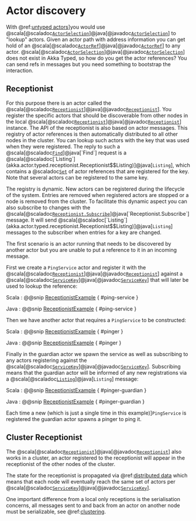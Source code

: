 # Actor discovery

With @ref:[untyped actors](general/addressing.md)]you would use @scala[@scaladoc[`ActorSelection`](akka.actor.ActorSelection)]@java[@javadoc[`ActorSelection`](akka.actor.ActorSelection)] to "lookup" actors. Given an actor path with 
address information you can get hold of an @scala[@scaladoc[`ActorRef`](akka.actor.ActorRef)]@java[@javadoc[`ActorRef`](akka.actor.ActorRef)] to any actor. @scala[@scaladoc[`ActorSelection`](akka.actor.ActorSelection)]@java[@javadoc[`ActorSelection`](akka.actor.ActorSelection)] does not exist in Akka Typed, 
so how do you get the actor references? You can send refs in messages but you need something to bootstrap the interaction.

## Receptionist

For this purpose there is an actor called the @scala[@scaladoc[`Receptionist`](akka.actor.typed.receptionist.Receptionist)]@java[@javadoc[`Receptionist`](akka.actor.typed.receptionist.Receptionist)]. You register the specific actors that should be discoverable 
from other nodes in the local @scala[@scaladoc[`Receptionist`](akka.actor.typed.receptionist.Receptionist)]@java[@javadoc[`Receptionist`](akka.actor.typed.receptionist.Receptionist)] instance. The API of the receptionist is also based on actor messages. 
This registry of actor references is then automatically distributed to all other nodes in the cluster. 
You can lookup such actors with the key that was used when they were registered. The reply to such a @scala[@scaladoc[`Find`](akka.actor.typed.receptionist.Receptionist$$Find)]@java[`Find`] request is 
a @scala[@scaladoc[`Listing`](akka.actor.typed.receptionist.Receptionist$$Listing)]@java[`Listing`], which contains a @scaladoc[`Set`](scala.collection.immutable.Set) of actor references that are registered for the key. Note that several actors can be 
registered to the same key.

The registry is dynamic. New actors can be registered during the lifecycle of the system. Entries are removed when 
registered actors are stopped or a node is removed from the cluster. To facilitate this dynamic aspect you can also subscribe 
to changes with the @scala[@scaladoc[`Receptionist.Subscribe`](akka.actor.typed.receptionist.Receptionist$$Subscribe)]@java[`Receptionist.Subscribe`] message. It will send @scala[@scaladoc[`Listing`](akka.actor.typed.receptionist.Receptionist$$Listing)]@java[`Listing`] messages to the subscriber when entries for a key are changed.

The first scenario is an actor running that needs to be discovered by another actor but you are unable
to put a reference to it in an incoming message.

First we create a `PingService` actor and register it with the @scala[@scaladoc[`Receptionist`](akka.actor.typed.receptionist.Receptionist)]@java[@javadoc[`Receptionist`](akka.actor.typed.receptionist.Receptionist)] against a
@scala[@scaladoc[`ServiceKey`](akka.actor.typed.receptionist.ServiceKey)]@java[@javadoc[`ServiceKey`](akka.actor.typed.receptionist.ServiceKey)] that will later be used to lookup the reference:

Scala
:  @@snip [ReceptionistExample]($akka$/akka-cluster-typed/src/test/scala/docs/akka/cluster/typed/ReceptionistExampleSpec.scala) { #ping-service }

Java
:  @@snip [ReceptionistExample]($akka$/akka-cluster-typed/src/test/java/jdocs/akka/cluster/typed/ReceptionistExampleTest.java) { #ping-service }

Then we have another actor that requires a `PingService` to be constructed:

Scala
:  @@snip [ReceptionistExample]($akka$/akka-cluster-typed/src/test/scala/docs/akka/cluster/typed/ReceptionistExampleSpec.scala) { #pinger }

Java
:  @@snip [ReceptionistExample]($akka$/akka-cluster-typed/src/test/java/jdocs/akka/cluster/typed/ReceptionistExampleTest.java) { #pinger }

Finally in the guardian actor we spawn the service as well as subscribing to any actors registering
against the @scala[@scaladoc[`ServiceKey`](akka.actor.typed.receptionist.ServiceKey)]@java[@javadoc[`ServiceKey`](akka.actor.typed.receptionist.ServiceKey)]. Subscribing means that the guardian actor will be informed of any
new registrations via a @scala[@scaladoc[`Listing`](akka.actor.typed.receptionist.Receptionist$$Listing)]@java[`Listing`] message:

Scala
:  @@snip [ReceptionistExample]($akka$/akka-cluster-typed/src/test/scala/docs/akka/cluster/typed/ReceptionistExampleSpec.scala) { #pinger-guardian }

Java
:  @@snip [ReceptionistExample]($akka$/akka-cluster-typed/src/test/java/jdocs/akka/cluster/typed/ReceptionistExampleTest.java) { #pinger-guardian }

Each time a new (which is just a single time in this example)]`PingService` is registered the 
guardian actor spawns a pinger to ping it.

## Cluster Receptionist

The @scala[@scaladoc[`Receptionist`](akka.actor.typed.receptionist.Receptionist)]@java[@javadoc[`Receptionist`](akka.actor.typed.receptionist.Receptionist)] also works in a cluster, an actor registered to the receptionist will appear in the receptionist of the other nodes of the cluster.

The state for the receptionist is propagated via @ref:[distributed data](distributed-data.md) which means that each node will eventually reach the same set of actors per @scala[@scaladoc[`ServiceKey`](akka.actor.typed.receptionist.ServiceKey)]@java[@javadoc[`ServiceKey`](akka.actor.typed.receptionist.ServiceKey)].

One important difference from a local only receptions is the serialisation concerns, all messages sent to and back from an actor on another node must be serializable, see @ref:[clustering](cluster-typed.md#serialization).
